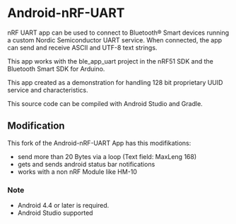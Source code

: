 # Android-nRF-UART

nRF UART app can be used to connect to Bluetooth® Smart devices running a custom Nordic Semiconductor UART service. When connected, the app can send and receive ASCII and UTF-8 text strings. 

This app works with the ble_app_uart project in the nRF51 SDK and the Bluetooth Smart SDK for Arduino. 

This app created as a demonstration for handling 128 bit proprietary UUID service and characteristics. 

This source code can be compiled with Android Studio and Gradle. 

## Modification

This fork of the Android-nRF-UART App has this modifikations:

- send more than 20 Bytes via a loop (Text field: MaxLeng 168)
- gets and sends android status bar notifications
- works with a non nRF Module like HM-10

### Note
- Android 4.4 or later is required.
- Android Studio supported 
